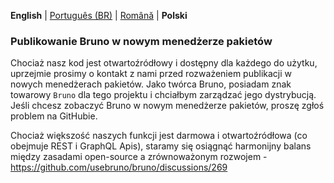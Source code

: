 **English** | [Português (BR)](docs/publishing/publishing_pt_br.md) | [Română](docs/publishing/publishing_ro.md) | **Polski** 

### Publikowanie Bruno w nowym menedżerze pakietów

Chociaż nasz kod jest otwartoźródłowy i dostępny dla każdego do użytku, uprzejmie prosimy o kontakt z nami przed rozważeniem publikacji w nowych menedżerach pakietów. Jako twórca Bruno, posiadam znak towarowy `Bruno` dla tego projektu i chciałbym zarządzać jego dystrybucją. Jeśli chcesz zobaczyć Bruno w nowym menedżerze pakietów, proszę zgłoś problem na GitHubie.

Chociaż większość naszych funkcji jest darmowa i otwartoźródłowa (co obejmuje REST i GraphQL Apis),
staramy się osiągnąć harmonijny balans między zasadami open-source a zrównoważonym rozwojem - https://github.com/usebruno/bruno/discussions/269
